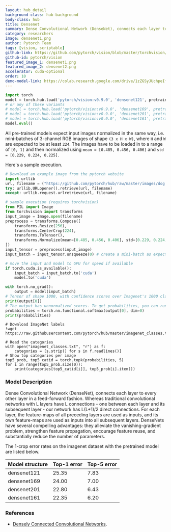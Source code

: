 ```yaml
---
layout: hub_detail
background-class: hub-background
body-class: hub
title: Densenet
summary: Dense Convolutional Network (DenseNet), connects each layer to every other layer in a feed-forward fashion.
category: researchers
image: densenet1.png
author: Pytorch Team
tags: [vision, scriptable]
github-link: https://github.com/pytorch/vision/blob/master/torchvision/models/densenet.py
github-id: pytorch/vision
featured_image_1: densenet1.png
featured_image_2: densenet2.png
accelerator: cuda-optional
order: 10
demo-model-link: https://colab.research.google.com/drive/1zZGSyJUchpeIfMDgyzFTLRQF-uyX9sQN
---
```


```python
import torch
model = torch.hub.load('pytorch/vision:v0.9.0', 'densenet121', pretrained=True)
# or any of these variants
# model = torch.hub.load('pytorch/vision:v0.9.0', 'densenet169', pretrained=True)
# model = torch.hub.load('pytorch/vision:v0.9.0', 'densenet201', pretrained=True)
# model = torch.hub.load('pytorch/vision:v0.9.0', 'densenet161', pretrained=True)
model.eval()
```

All pre-trained models expect input images normalized in the same way,
i.e. mini-batches of 3-channel RGB images of shape `(3 x H x W)`, where `H` and `W` are expected to be at least `224`.
The images have to be loaded in to a range of `[0, 1]` and then normalized using `mean = [0.485, 0.456, 0.406]`
and `std = [0.229, 0.224, 0.225]`.

Here's a sample execution.

```python
# Download an example image from the pytorch website
import urllib
url, filename = ("https://github.com/pytorch/hub/raw/master/images/dog.jpg", "dog.jpg")
try: urllib.URLopener().retrieve(url, filename)
except: urllib.request.urlretrieve(url, filename)
```

```python
# sample execution (requires torchvision)
from PIL import Image
from torchvision import transforms
input_image = Image.open(filename)
preprocess = transforms.Compose([
    transforms.Resize(256),
    transforms.CenterCrop(224),
    transforms.ToTensor(),
    transforms.Normalize(mean=[0.485, 0.456, 0.406], std=[0.229, 0.224, 0.225]),
])
input_tensor = preprocess(input_image)
input_batch = input_tensor.unsqueeze(0) # create a mini-batch as expected by the model

# move the input and model to GPU for speed if available
if torch.cuda.is_available():
    input_batch = input_batch.to('cuda')
    model.to('cuda')

with torch.no_grad():
    output = model(input_batch)
# Tensor of shape 1000, with confidence scores over Imagenet's 1000 classes
print(output[0])
# The output has unnormalized scores. To get probabilities, you can run a softmax on it.
probabilities = torch.nn.functional.softmax(output[0], dim=0)
print(probabilities)
```

```
# Download ImageNet labels
!wget https://raw.githubusercontent.com/pytorch/hub/master/imagenet_classes.txt
```

```
# Read the categories
with open("imagenet_classes.txt", "r") as f:
    categories = [s.strip() for s in f.readlines()]
# Show top categories per image
top5_prob, top5_catid = torch.topk(probabilities, 5)
for i in range(top5_prob.size(0)):
    print(categories[top5_catid[i]], top5_prob[i].item())
```

### Model Description

Dense Convolutional Network (DenseNet), connects each layer to every other layer in a feed-forward fashion. Whereas traditional convolutional networks with L layers have L connections - one between each layer and its subsequent layer - our network has L(L+1)/2 direct connections. For each layer, the feature-maps of all preceding layers are used as inputs, and its own feature-maps are used as inputs into all subsequent layers. DenseNets have several compelling advantages: they alleviate the vanishing-gradient problem, strengthen feature propagation, encourage feature reuse, and substantially reduce the number of parameters.

The 1-crop error rates on the imagenet dataset with the pretrained model are listed below.

| Model structure | Top-1 error | Top-5 error |
| --------------- | ----------- | ----------- |
|  densenet121        | 25.35       | 7.83        |
|  densenet169        | 24.00       | 7.00        |
|  densenet201        | 22.80       | 6.43        |
|  densenet161        | 22.35       | 6.20        |

### References

 - [Densely Connected Convolutional Networks](https://arxiv.org/abs/1608.06993).
